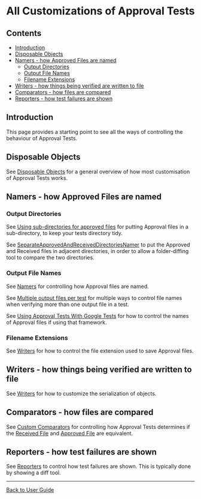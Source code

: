 <!--
GENERATED FILE - DO NOT EDIT
This file was generated by [MarkdownSnippets](https://github.com/SimonCropp/MarkdownSnippets).
Source File: /doc/mdsource/AllCustomizations.source.md
To change this file edit the source file and then execute ./run_markdown_templates.sh.
-->

<a id="top"></a>

# All Customizations of Approval Tests

<!-- toc -->
## Contents

  * [Introduction](#introduction)
  * [Disposable Objects](#disposable-objects)
  * [Namers - how Approved Files are named](#namers---how-approved-files-are-named)
    * [Output Directories](#output-directories)
    * [Output File Names](#output-file-names)
    * [Filename Extensions](#filename-extensions)
  * [Writers - how things being verified are written to file](#writers---how-things-being-verified-are-written-to-file)
  * [Comparators - how files are compared](#comparators---how-files-are-compared)
  * [Reporters - how test failures are shown](#reporters---how-test-failures-are-shown)
<!-- endtoc -->


## Introduction

This page provides a starting point to see all the ways of controlling the behaviour of Approval Tests.

## Disposable Objects

See [Disposable Objects](/doc/DisposableObjects.md#top) for a general overview of how most customisation of Approval Tests works.

## Namers - how Approved Files are named

### Output Directories

See [Using sub-directories for approved files](#using-sub-directories-for-approved-files) for putting Approval files in a sub-directory, to keep your tests directory tidy.

See [SeparateApprovedAndReceivedDirectoriesNamer](/doc/Namers.md#separateapprovedandreceiveddirectoriesnamer) to put the Approved and Received files in adjacent directories, in order to allow a folder-diffing tool to compare the two directories. 

### Output File Names

See [Namers](/doc/Namers.md#top) for controlling how Approval files are named. 

See [Multiple output files per test](/doc/MultipleOutputFilesPerTest.md#top)
for multiple ways to control file names when verifying more than one output file in a test.

See [Using Approval Tests With Google Tests](/doc/UsingGoogleTests.md#top) for how to control the names of Approval files if using that framework. 

### Filename Extensions

See [Writers](/doc/Writers.md#top) for how to control the file extension used to save Approval files.

## Writers - how things being verified are written to file

See [Writers](/doc/Writers.md#top) for how to customize the serialization of objects.

## Comparators - how files are compared

See [Custom Comparators](/doc/CustomComparators.md#top) for controlling how Approval Tests determines if the [Received File](/doc/Glossary.md#received-file) and [Approved File](/doc/Glossary.md#approved-file) are equivalent.

## Reporters - how test failures are shown

See [Reporters](/doc/Reporters.md#top) to control how test failures are shown. This is typically done by showing a diff tool.

---

[Back to User Guide](/doc/README.md#top)
